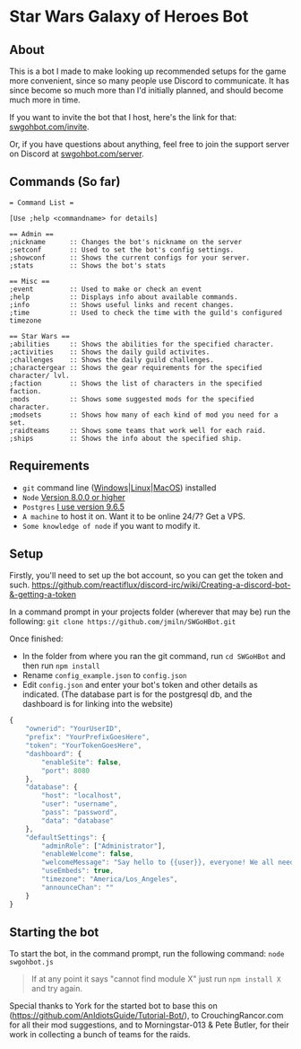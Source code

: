# Star Wars Galaxy of Heroes Bot

## About
This is a bot I made to make looking up recommended setups for the game more convenient, since so many people use Discord to communicate.
It has since become so much more than I'd initially planned, and should become much more in time.

If you want to invite the bot that I host, here's the link for that: [swgohbot.com/invite](http://www.swgohbot.com/invite).

Or, if you have questions about anything, feel free to join the support server on Discord at [swgohbot.com/server](http://www.swgohbot.com/server).

## Commands (So far)
```asciidoc
= Command List =

[Use ;help <commandname> for details]

== Admin ==
;nickname      :: Changes the bot's nickname on the server
;setconf       :: Used to set the bot's config settings.
;showconf      :: Shows the current configs for your server.
;stats         :: Shows the bot's stats

== Misc ==
;event         :: Used to make or check an event
;help          :: Displays info about available commands.
;info          :: Shows useful links and recent changes.
;time          :: Used to check the time with the guild's configured timezone

== Star Wars ==
;abilities     :: Shows the abilities for the specified character.
;activities    :: Shows the daily guild activites.
;challenges    :: Shows the daily guild challenges.
;charactergear :: Shows the gear requirements for the specified character/ lvl.
;faction       :: Shows the list of characters in the specified faction.
;mods          :: Shows some suggested mods for the specified character.
;modsets       :: Shows how many of each kind of mod you need for a set.
;raidteams     :: Shows some teams that work well for each raid.
;ships         :: Shows the info about the specified ship.
```

## Requirements
- `git` command line ([Windows](https://git-scm.com/download/win)|[Linux](https://git-scm.com/book/en/v2/Getting-Started-Installing-Git)|[MacOS](https://git-scm.com/download/mac)) installed
- `Node` [Version 8.0.0 or higher](https://nodejs.org)
- `Postgres` [I use version 9.6.5](https://www.postgresql.org/download/)
- `A machine` to host it on. Want it to be online 24/7? Get a VPS.
- `Some knowledge of node` if you want to modify it.

## Setup

Firstly, you'll need to set up the bot account, so you can get the token and such. 
https://github.com/reactiflux/discord-irc/wiki/Creating-a-discord-bot-&-getting-a-token

In a command prompt in your projects folder (wherever that may be) run the following:
`git clone https://github.com/jmiln/SWGoHBot.git`

Once finished: 
- In the folder from where you ran the git command, run `cd SWGoHBot` and then run `npm install`
- Rename `config_example.json` to `config.json`
- Edit `config.json` and enter your bot's token and other details as indicated. (The database part is for the postgresql db, and the dashboard is for linking into the website)
```js
{
    "ownerid": "YourUserID",
    "prefix": "YourPrefixGoesHere",
    "token": "YourTokenGoesHere",
    "dashboard": {
        "enableSite": false,
        "port": 8080
    },
    "database": {
        "host": "localhost",
        "user": "username",
        "pass": "password",
        "data": "database"
    },
    "defaultSettings": {
        "adminRole": ["Administrator"],
        "enableWelcome": false,
        "welcomeMessage": "Say hello to {{user}}, everyone! We all need a warm welcome sometimes :D",
        "useEmbeds": true,
        "timezone": "America/Los_Angeles",
        "announceChan": ""
    }
}
```

## Starting the bot
To start the bot, in the command prompt, run the following command:
`node swgohbot.js`
> If at any point it says "cannot find module X" just run `npm install X` and try again.


Special thanks to York for the started bot to base this on (https://github.com/AnIdiotsGuide/Tutorial-Bot/),
to CrouchingRancor.com for all their mod suggestions,
and to Morningstar-013 & Pete Butler, for their work in collecting a bunch of teams for the raids.
